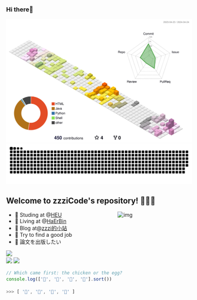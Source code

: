 ### Hi there👋
![Personal 3D Metrics](./profile-3d-contrib/profile-season-animate.svg)
![](https://raw.githubusercontent.com/zzziCode/zzziCode/output/github-contribution-grid-snake.svg)

## Welcome to zzziCode's repository! 🎉🎉🎉
<img align="right" alt="img" src="https://github-readme-stats.vercel.app/api/top-langs/?username=zzziCode&layout=compact&theme=dracula" width="40%" height=50%/>
<!--![Top Langs](https://github-readme-stats.vercel.app/api/top-langs/?username=zzziCode&layout=compact&theme=tokyonight)-->
<!--<img align="right" src="https://github-readme-stats.vercel.app/api?username=zzziCode&show_icons=true&icon_color=CE1D2D&text_color=718096&bg_color=ffffff&hide_title=true" />-->

- 🏫 Studing at @<a href="http://www.hrbeu.edu.cn/" target="_blank">HEU</a>
- 🏡 Living at @[HaErBin](https://zh.wikipedia.org/wiki/%E5%93%88%E5%B0%94%E6%BB%A8%E5%B8%82)
- 🌱 Blog at@[zzzi的小站](https://zzzicode.github.io/)
- 🧐 Try to find a good job
- 🤔 論文を出版したい
  
![](https://img.shields.io/badge/%E5%86%99%E4%BD%9C%E5%B7%A5%E5%85%B7-Typora-blue)  
![](https://img.shields.io/badge/%E5%9B%BE%E5%BA%8A-%E8%85%BE%E8%AE%AF%E4%BA%91-blue)  ![](https://img.shields.io/badge/Git-red)

```javascript
// Which came first: the chicken or the egg?
console.log(['🥚', '🐣', '🐥', '🐔'].sort())

>>> [ '🐔', '🥚', '🐣', '🐥' ]
```

